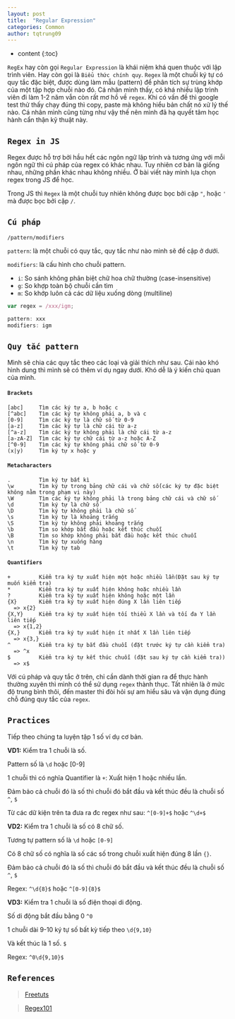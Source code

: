 ```yaml
---
layout: post
title:  "Regular Expression"
categories: Common
author: tqtrung09
---
```


* content
{:toc}

`RegEx` hay còn gọi `Regular Expression` là khái niệm khá quen thuộc với lập trình viên. Hay còn gọi là `Biểu thức chính quy`.
`Regex` là một chuỗi ký tự có quy tắc đặc biệt, được dùng làm mẫu (pattern) để phân tích sự trùng khớp của một tập hợp
chuỗi nào đó.
Cá nhân mình thấy, có khá nhiều lập trình viên đi làm 1-2 năm vẫn còn rất mơ hồ về `regex`. Khi có vấn đề thì google
test thử thấy chạy đúng thì copy, paste mà không hiểu bản chất nó xử lý thế nào. Cá nhân mình cũng từng như vậy thế nên
mình đã hạ quyết tâm học hành cẩn thận kỹ thuật này.




## `Regex in JS`
Regex được hỗ trợ bởi hầu hết các ngôn ngữ lập trình và tương ứng với mỗi ngôn ngữ thì cú pháp của regex có khác nhau. Tuy nhiên cơ bản là giống nhau, những phần khác nhau không nhiều. Ở bài viết này mình lựa chọn regex trong JS để học.

Trong JS thì `Regex` là một chuỗi tuy nhiên không được bọc bởi cặp `"`, hoặc `'` mà được bọc bởi cặp `/`.

## `Cú pháp`
`/pattern/modifiers`

`pattern`: là một chuỗi có quy tắc, quy tắc như nào mình sẽ đề cập ở dưới.

`modifiers`: là cấu hình cho chuỗi pattern.
  - `i`:  So sánh không phân biệt chữ hoa chữ thường (case-insensitive) 
  - `g`:  So khợp toàn bộ chuỗi cần tìm 
  - `m`:  So khớp luôn cả các dữ liệu xuống dòng (multiline) 

```js
var regex = /xxx/igm;

pattern: xxx
modifiers: igm
```

## `Quy tắc pattern`
Mình sẽ chia các quy tắc theo các loại và giải thích như sau. Cái nào khó hình dung thì mình sẽ có thêm ví dụ ngay dưới.
Khó dễ là ý kiến chủ quan của mình.

#### `Brackets`

```
[abc]     Tìm các ký tự a, b hoặc c
[^abc]    Tìm các ký tự không phải a, b và c
[0-9]     Tìm các ký tự là chữ số từ 0-9
[a-z]     Tìm các ký tự là chữ cái từ a-z
[^a-z]    Tìm các ký tự không phải là chữ cái từ a-z
[a-zA-Z]  Tìm các ký tự chữ cái từ a-z hoặc A-Z
[^0-9]    Tìm các ký tự không phải chữ số từ 0-9
(x|y)     Tìm ký tự x hoặc y

```

#### `Metacharacters`
```
.         Tìm ký tự bất kì
\w        Tìm ký tự trong bảng chữ cái và chữ số(các ký tự đặc biệt không nằm trong phạm vi này)
\W        Tìm các ký tự không phải là trong bảng chữ cái và chữ số
\d        Tìm ký tự là chữ số
\D        Tìm ký tự không phải là chữ số
\s        Tìm ký tự là khoảng trắng
\S        Tìm ký tự không phải khoảng trắng
\b        Tìm so khớp bắt đầu hoặc kết thúc chuỗi
\B        Tìm so khớp không phải bắt đầu hoặc kết thúc chuỗi
\n        Tìm ký tự xuống hàng
\t        Tìm ký tự tab   
```

#### `Quantifiers`

```
+         Kiểm tra ký tự xuất hiện một hoặc nhiều lần(Đặt sau ký tự muốn kiểm tra)
*         Kiểm tra ký tự xuất hiện không hoặc nhiều lần
?         Kiểm tra ký tự xuất hiện không hoặc một lần
{X}       Kiểm tra ký tự xuất hiện đúng X lần liên tiếp
  => x{2}
{X,Y}     Kiểm tra ký tự xuất hiện tối thiểu X lần và tối đa Y lần liên tiếp
  => x{1,2}
{X,}      Kiểm tra ký tự xuất hiện ít nhất X lần liên tiếp
  => x{3,}
^         Kiểm tra ký tự bắt đầu chuỗi (đặt trước ký tự cần kiểm tra)
  => ^x 
$         Kiểm tra ký tự kết thúc chuỗi (đặt sau ký tự cần kiểm tra))
  => x$
```

Với cú pháp và quy tắc ở trên, chỉ cần dành thời gian ra để thực hành thường xuyên thì mình có thể sử dụng `regex` thành
thục. Tất nhiên là ở mức độ trung bình thôi, đến master thì đòi hỏi sự am hiểu sâu và vận dụng đúng chỗ đúng quy tắc của
`regex`.

## `Practices`
Tiếp theo chúng ta luyện tập 1 số ví dụ cơ bản.

**VD1:** Kiểm tra 1 chuỗi là số.

Pattern số là `\d` hoặc [0-9]

1 chuỗi thì có nghĩa Quantifier là `+`: Xuất hiện 1 hoặc nhiều lần.

Đảm bảo cả chuỗi đó là số thì chuỗi đó bắt đầu và kết thúc đều là chuỗi số `^`, `$`

Từ các dữ kiện trên ta đưa ra đc regex như sau: `^[0-9]+$` hoặc `^\d+$`

**VD2:** Kiểm tra 1 chuỗi là số có 8 chữ số.

Tương tự pattern số là `\d` hoặc `[0-9]`

Có 8 chữ số có nghĩa là số các số trong chuỗi xuất hiện đúng 8 lần `{}`.

Đảm bảo cả chuỗi đó là số thì chuỗi đó bắt đầu và kết thúc đều là chuỗi số `^`, `$`

Regex: `^\d{8}$` hoặc `^[0-9]{8}$`

**VD3:** Kiểm tra 1 chuỗi là số điện thoại di động.

Số di động bắt đầu bằng 0 `^0`

1 chuỗi dài 9-10 ký tự số bất kỳ tiếp theo `\d{9,10}`

Và kết thúc là 1 số. `$`

Regex: `^0\d{9,10}$`

## `References`
>[Freetuts](https://freetuts.net/bang-bieu-thuc-regular-expression-trong-javascript-418.html)

>[Regex101](https://regex101.com/)





